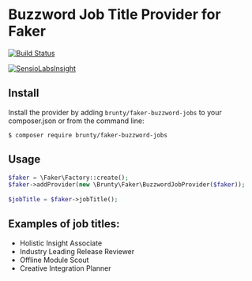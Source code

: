 Buzzword Job Title Provider for Faker
====================

[![Build Status](https://travis-ci.org/Brunty/faker-buzzword-job-titles.svg?branch=develop)](https://travis-ci.org/Brunty/faker-buzzword-job-titles)

[![SensioLabsInsight](https://insight.sensiolabs.com/projects/686edff0-47b0-413a-ad08-bedd66a7084e/mini.png)](https://insight.sensiolabs.com/projects/686edff0-47b0-413a-ad08-bedd66a7084e)


## Install
Install the provider by adding `brunty/faker-buzzword-jobs` to your composer.json or from the command line:

```
$ composer require brunty/faker-buzzword-jobs
```

## Usage

```php
$faker = \Faker\Factory::create();
$faker->addProvider(new \Brunty\Faker\BuzzwordJobProvider($faker));
                                 
$jobTitle = $faker->jobTitle();
```

## Examples of job titles:

* Holistic Insight Associate
* Industry Leading Release Reviewer
* Offline Module Scout
* Creative Integration Planner

